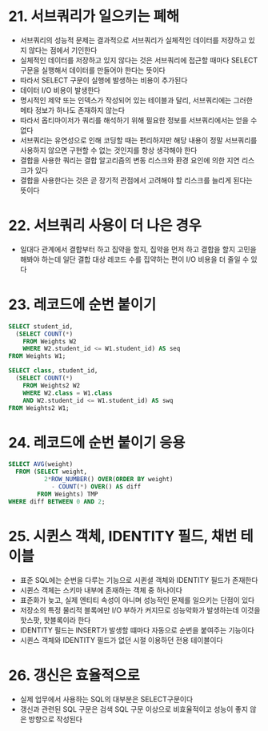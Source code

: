 # 21. 서브쿼리가 일으키는 폐해
- 서브쿼리의 성능적 문제는 결과적으로 서브쿼리가 실체적인 데이터를 저장하고 있지 않다는 점에서 기인한다
- 실체적인 데이터를 저장하고 있지 않다는 것은 서브쿼리에 접근할 때마다 SELECT 구문을 실행해서 데이터를 만들어야 한다는 뜻이다
- 따라서 SELECT 구문이 실행에 발생하는 비용이 추가된다
- 데이터 I/O 비용이 발생한다
- 명시적인 제약 또는 인덱스가 작성되어 있는 테이블과 달리, 서브쿼리에는 그러한 메타 정보가 하나도 존재하지 않는다
- 따라서 옵티마이저가 쿼리를 해석하기 위해 필요한 정보를 서브쿼리에서는 얻을 수 없다
- 서브쿼리는 유연성으로 인해 코딩할 때는 편리하지만 해당 내용이 정말 서브쿼리를 사용하지 않으면 구현할 수 없는 것인지를 항상 생각해야 한다
- 결합을 사용한 쿼리는 결합 알고리즘의 변동 리스크와 환경 요인에 의한 지연 리스크가 있다
- 결합을 사용한다는 것은 곧 장기적 관점에서 고려해야 할 리스크를 늘리게 된다는 뜻이다

# 22. 서브쿼리 사용이 더 나은 경우
- 일대다 관계에서 결합부터 하고 집약을 할지, 집약을 먼저 하고 결합을 할지 고민을 해봐야 하는데 일단 결합 대상 레코드 수를 집약하는 편이 I/O 비용을 더 줄일 수 있다

# 23. 레코드에 순번 붙이기
```sql
SELECT student_id, 
  (SELECT COUNT(*)
    FROM Weights W2
    WHERE W2.student_id <= W1.student_id) AS seq
FROM Weights W1;
```
```sql
SELECT class, student_id,
  (SELECT COUNT(*)
    FROM Weights2 W2
    WHERE W2.class = W1.class
    AND W2.student_id <= W1.student_id) AS swq
FROM Weights2 W1;
```

# 24. 레코드에 순번 붙이기 응용
```sql
SELECT AVG(weight)
  FROM (SELECT weight,
          2*ROW_NUMBER() OVER(ORDER BY weight)
            - COUNT(*) OVER() AS diff
        FROM Weights) TMP
WHERE diff BETWEEN 0 AND 2;
```

# 25. 시퀸스 객체, IDENTITY 필드, 채번 테이블
- 표준 SQL에는 순번을 다루는 기능으로 시퀸셜 객체와 IDENTITY 필드가 존재한다
- 시퀸스 객체는 스키마 내부에 존재하는 객체 중 하나이다
- 표준화가 늦고, 실제 엔티티 속성이 아니며 성능적인 문제를 일으키는 단점이 있다
- 저장소의 특정 물리적 블록에만 I/O 부하가 커지므로 성능악화가 발생하는데 이것을 핫스팟, 핫블록이라 한다
- IDENTITY 필드는 INSERT가 발생할 떄마다 자동으로 순번을 붙여주는 기능이다
- 시퀸스 객체와 IDENTITY 필드가 없던 시절 이용하던 전용 테이블이다

# 26. 갱신은 효율적으로 
- 실제 업무에서 사용하는 SQL의 대부분은 SELECT구문이다
- 갱신과 관련된 SQL 구문은 검색 SQL 구문 이상으로 비효율적이고 성능이 좋지 않은 방향으로 작성된다
